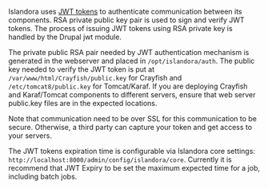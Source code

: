 Islandora uses [JWT tokens](https://en.wikipedia.org/wiki/JSON_Web_Token) to authenticate communication between its components. RSA private public key pair is used to sign and verify JWT tokens. The process of issuing JWT tokens using RSA private key is handled by the Drupal jwt module.

The private public RSA pair needed by JWT authentication mechanism is generated in the webserver and placed in `/opt/islandora/auth`. The public key needed to verify the JWT token is put at `/var/www/html/Crayfish/public.key` for Crayfish and `/etc/tomcat8/public.key` for Tomcat/Karaf. If you are deploying Crayfish and Karaf/Tomcat components to different servers, ensure that web server public.key files are in the expected locations. 

Note that communication need to be over SSL for this communication to be secure. Otherwise, a third party can capture your token and get access to your servers.

The JWT tokens expiration time is configurable via Islandora core settings: `http://localhost:8000/admin/config/islandora/core`. Currently it is recommend that JWT Expiry to be set the maximum expected time for a job, including batch jobs.
